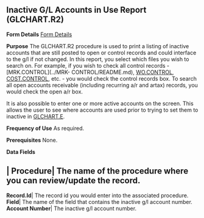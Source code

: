 ## Inactive G/L Accounts in Use Report (GLCHART.R2)
<PageHeader />

**Form Details**
[Form Details](../GLCHART-R2-1/README.md)

**Purpose**
The GLCHART.R2 procedure is used to print a listing of inactive accounts that
are still posted to open or control records and could interface to the g/l if
not changed. In this report, you select which files you wish to search on. For
example, if you wish to check all control records - [MRK.CONTROL](../MRK-
CONTROL/README.md), [WO.CONTROL](../WO-CONTROL/README.md), [COST.CONTROL](../COST-CONTROL/README.md),
etc. - you would check the control records box. To search all open accounts
receivable (including recurring a/r and artax) records, you would check the
open a/r box.

It is also possible to enter one or more active accounts on the screen. This
allows the user to see where accounts are used prior to trying to set them to
inactive in [GLCHART.E](../GLCHART-E/README.md).

**Frequency of Use**
As required.

**Prerequisites**
None.

**Data Fields**

| **Procedure**|  The name of the procedure where you can review/update the
record.
-  
**Record.Id**|  The record id you would enter into the associated procedure.
**Field**|  The name of the field that contains the inactive g/l account
number.
**Account Number**|  The inactive g/l account number.

<badge text= "Version 8.10.57 " vertical="middle" />

<PageFooter />
